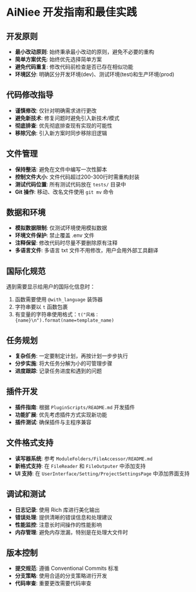 # AiNiee 开发指南和最佳实践

## 开发原则
- **最小改动原则**: 始终秉承最小改动的原则，避免不必要的重构
- **简单方案优先**: 始终优先选择简单方案
- **避免代码重复**: 修改代码前检查是否已存在相似功能
- **环境区分**: 明确区分开发环境(dev)、测试环境(test)和生产环境(prod)

## 代码修改指导
- **谨慎修改**: 仅针对明确需求进行更改
- **避免新技术**: 修复问题时避免引入新技术/模式
- **彻底排查**: 优先彻底排查现有实现的可能性
- **移除冗余**: 引入新方案时同步移除旧逻辑

## 文件管理
- **保持整洁**: 避免在文件中编写一次性脚本
- **控制文件大小**: 文件代码超过200-300行时需重构封装
- **测试代码位置**: 所有测试代码放在 `tests/` 目录中
- **Git 操作**: 移动、改名文件使用 `git mv` 命令

## 数据和环境
- **模拟数据限制**: 仅测试环境使用模拟数据
- **环境文件保护**: 禁止覆盖 .env 文件
- **注释保留**: 修改代码时尽量不要删除原有注释
- **多语言文件**: 多语言 txt 文件不用修改，用户会用外部工具翻译

## 国际化规范
遇到需要显示给用户的国际化信息时：
1. 函数需要使用 `@with_language` 装饰器
2. 字符串要以 `t` 函数包裹
3. 有变量的字符串使用格式：`t("风格：{name}\n").format(name=template_name)`

## 任务规划
- **复杂任务**: 一定要制定计划，再按计划一步步执行
- **分步实施**: 将大任务分解为小的可管理步骤
- **进度跟踪**: 记录任务进度和遇到的问题

## 插件开发
- **插件指南**: 根据 `PluginScripts/README.md` 开发插件
- **功能扩展**: 优先考虑插件方式实现新功能
- **插件测试**: 确保插件与主程序兼容

## 文件格式支持
- **读写器系统**: 参考 `ModuleFolders/FileAccessor/README.md`
- **新格式支持**: 在 `FileReader` 和 `FileOutputer` 中添加支持
- **UI 支持**: 在 `UserInterface/Setting/ProjectSettingsPage` 中添加界面支持

## 调试和测试
- **日志记录**: 使用 Rich 库进行美化输出
- **错误处理**: 提供清晰的错误信息和处理建议
- **性能监控**: 注意长时间操作的性能影响
- **内存管理**: 避免内存泄漏，特别是在处理大文件时

## 版本控制
- **提交规范**: 遵循 Conventional Commits 标准
- **分支策略**: 使用合适的分支策略进行开发
- **代码审查**: 重要更改需要代码审查